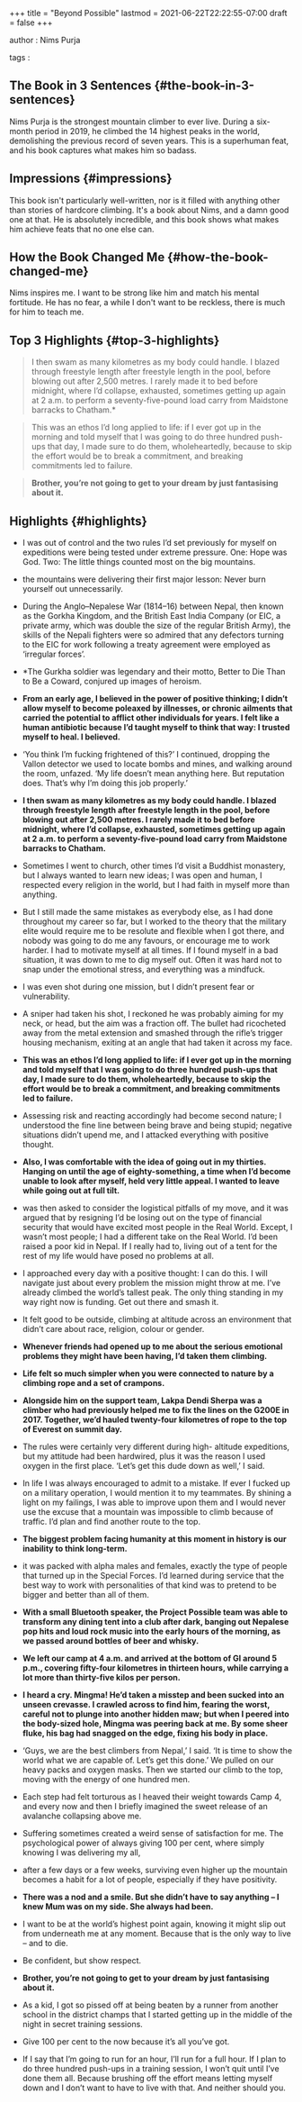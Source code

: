 +++
title = "Beyond Possible"
lastmod = 2021-06-22T22:22:55-07:00
draft = false
+++

author
: Nims Purja

tags
:


## The Book in 3 Sentences {#the-book-in-3-sentences}

Nims Purja is the strongest mountain climber to ever live. During a six-month period in 2019, he climbed the 14 highest peaks in the world, demolishing the previous record of seven years. This is a superhuman feat, and his book captures what makes him so badass.


## Impressions {#impressions}

This book isn't particularly well-written, nor is it filled with anything other than stories of hardcore climbing. It's a book about Nims, and a damn good one at that. He is absolutely incredible, and this book shows what makes him achieve feats that no one else can.


## How the Book Changed Me {#how-the-book-changed-me}

Nims inspires me. I want to be strong like him and match his mental fortitude. He has no fear, a while I don't want to be reckless, there is much for him to teach me.


## Top 3 Highlights {#top-3-highlights}

> I then swam as many kilometres as my body could handle. I blazed through freestyle length after freestyle length in the pool, before blowing out after 2,500 metres. I rarely made it to bed before midnight, where I’d collapse, exhausted, sometimes getting up again at 2 a.m. to perform a seventy-five-pound load carry from Maidstone barracks to Chatham.\*

<!--quoteend-->

> This was an ethos I’d long applied to life: if I ever got up in the morning and told myself that I was going to do three hundred push-ups that day, I made sure to do them, wholeheartedly, because to skip the effort would be to break a commitment, and breaking commitments led to failure.

<!--quoteend-->

> **Brother, you’re not going to get to your dream by just fantasising about it.**


## Highlights {#highlights}

-   I was out of control and the two rules I’d set previously for myself on expeditions were being tested under extreme pressure. One: Hope was God. Two: The little things counted most on the big mountains.

-   the mountains were delivering their first major lesson: Never burn yourself out unnecessarily.

-   During the Anglo–Nepalese War (1814–16) between Nepal, then known as the Gorkha Kingdom, and the British East India Company (or EIC, a private army, which was double the size of the regular British Army), the skills of the Nepali fighters were so admired that any defectors turning to the EIC for work following a treaty agreement were employed as ‘irregular forces’.

-   \*The Gurkha soldier was legendary and their motto, Better to Die Than to Be a Coward, conjured up images of heroism.

-   **From an early age, I believed in the power of positive thinking; I didn’t allow myself to become poleaxed by illnesses, or chronic ailments that carried the potential to afflict other individuals for years. I felt like a human antibiotic because I’d taught myself to think that way: I trusted myself to heal. I believed.**

-   ‘You think I’m fucking frightened of this?’ I continued, dropping the Vallon detector we used to locate bombs and mines, and walking around the room, unfazed. ‘My life doesn’t mean anything here. But reputation does. That’s why I’m doing this job properly.’

-   **I then swam as many kilometres as my body could handle. I blazed through freestyle length after freestyle length in the pool, before blowing out after 2,500 metres. I rarely made it to bed before midnight, where I’d collapse, exhausted, sometimes getting up again at 2 a.m. to perform a seventy-five-pound load carry from Maidstone barracks to Chatham.**

-   Sometimes I went to church, other times I’d visit a Buddhist monastery, but I always wanted to learn new ideas; I was open and human, I respected every religion in the world, but I had faith in myself more than anything.

-   But I still made the same mistakes as everybody else, as I had done throughout my career so far, but I worked to the theory that the military elite would require me to be resolute and flexible when I got there, and nobody was going to do me any favours, or encourage me to work harder. I had to motivate myself at all times. If I found myself in a bad situation, it was down to me to dig myself out. Often it was hard not to snap under the emotional stress, and everything was a mindfuck.

-   I was even shot during one mission, but I didn’t present fear or vulnerability.

-   A sniper had taken his shot, I reckoned he was probably aiming for my neck, or head, but the aim was a fraction off. The bullet had ricocheted away from the metal extension and smashed through the rifle’s trigger housing mechanism, exiting at an angle that had taken it across my face.

-   **This was an ethos I’d long applied to life: if I ever got up in the morning and told myself that I was going to do three hundred push-ups that day, I made sure to do them, wholeheartedly, because to skip the effort would be to break a commitment, and breaking commitments led to failure.**

-   Assessing risk and reacting accordingly had become second nature; I understood the fine line between being brave and being stupid; negative situations didn’t upend me, and I attacked everything with positive thought.

-   **Also, I was comfortable with the idea of going out in my thirties. Hanging on until the age of eighty-something, a time when I’d become unable to look after myself, held very little appeal. I wanted to leave while going out at full tilt.**

-   was then asked to consider the logistical pitfalls of my move, and it was argued that by resigning I’d be losing out on the type of financial security that would have excited most people in the Real World. Except, I wasn’t most people; I had a different take on the Real World. I’d been raised a poor kid in Nepal. If I really had to, living out of a tent for the rest of my life would have posed no problems at all.

-   I approached every day with a positive thought: I can do this. I will navigate just about every problem the mission might throw at me. I’ve already climbed the world’s tallest peak. The only thing standing in my way right now is funding. Get out there and smash it.

-   It felt good to be outside, climbing at altitude across an environment that didn’t care about race, religion, colour or gender.

-   **Whenever friends had opened up to me about the serious emotional problems they might have been having, I’d taken them climbing.**

-   **Life felt so much simpler when you were connected to nature by a climbing rope and a set of crampons.**

-   **Alongside him on the support team, Lakpa Dendi Sherpa was a climber who had previously helped me to fix the lines on the G200E in 2017. Together, we’d hauled twenty-four kilometres of rope to the top of Everest on summit day.**

-   The rules were certainly very different during high- altitude expeditions, but my attitude had been hardwired, plus it was the reason I used oxygen in the first place. ‘Let’s get this dude down as well,’ I said.

-   In life I was always encouraged to admit to a mistake. If ever I fucked up on a military operation, I would mention it to my teammates. By shining a light on my failings, I was able to improve upon them and I would never use the excuse that a mountain was impossible to climb because of traffic. I’d plan and find another route to the top.

-   **The biggest problem facing humanity at this moment in history is our inability to think long-term.**

-   it was packed with alpha males and females, exactly the type of people that turned up in the Special Forces. I’d learned during service that the best way to work with personalities of that kind was to pretend to be bigger and better than all of them.

-   **With a small Bluetooth speaker, the Project Possible team was able to transform any dining tent into a club after dark, banging out Nepalese pop hits and loud rock music into the early hours of the morning, as we passed around bottles of beer and whisky.**

-   **We left our camp at 4 a.m. and arrived at the bottom of GI around 5 p.m., covering fifty-four kilometres in thirteen hours, while carrying a lot more than thirty-five kilos per person.**

-   **I heard a cry. Mingma! He’d taken a misstep and been sucked into an unseen crevasse. I crawled across to find him, fearing the worst, careful not to plunge into another hidden maw; but when I peered into the body-sized hole, Mingma was peering back at me. By some sheer fluke, his bag had snagged on the edge, fixing his body in place.**

-   ‘Guys, we are the best climbers from Nepal,’ I said. ‘It is time to show the world what we are capable of. Let’s get this done.’ We pulled on our heavy packs and oxygen masks. Then we started our climb to the top, moving with the energy of one hundred men.

-   Each step had felt torturous as I heaved their weight towards Camp 4, and every now and then I briefly imagined the sweet release of an avalanche collapsing above me.

-   Suffering sometimes created a weird sense of satisfaction for me. The psychological power of always giving 100 per cent, where simply knowing I was delivering my all,

-   after a few days or a few weeks, surviving even higher up the mountain becomes a habit for a lot of people, especially if they have positivity.

-   **There was a nod and a smile. But she didn’t have to say anything – I knew Mum was on my side. She always had been.**

-   I want to be at the world’s highest point again, knowing it might slip out from underneath me at any moment. Because that is the only way to live – and to die.

-   Be confident, but show respect.

-   **Brother, you’re not going to get to your dream by just fantasising about it.**

-   As a kid, I got so pissed off at being beaten by a runner from another school in the district champs that I started getting up in the middle of the night in secret training sessions.

-   Give 100 per cent to the now because it’s all you’ve got.

-   If I say that I’m going to run for an hour, I’ll run for a full hour. If I plan to do three hundred push-ups in a training session, I won’t quit until I’ve done them all. Because brushing off the effort means letting myself down and I don’t want to have to live with that. And neither should you.